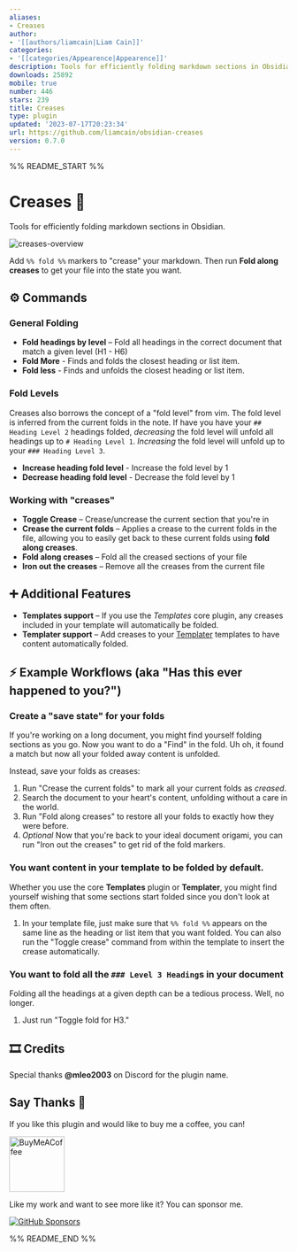 ```yaml
---
aliases:
- Creases
author:
- '[[authors/liamcain|Liam Cain]]'
categories:
- '[[categories/Appearence|Appearence]]'
description: Tools for efficiently folding markdown sections in Obsidian
downloads: 25892
mobile: true
number: 446
stars: 239
title: Creases
type: plugin
updated: '2023-07-17T20:23:34'
url: https://github.com/liamcain/obsidian-creases
version: 0.7.0
---
```


%% README_START %%

# Creases 👕

Tools for efficiently folding markdown sections in Obsidian.

![creases-overview](https://user-images.githubusercontent.com/693981/156103767-33f311de-39ac-422d-b8ea-987ea9c63f7b.png)

Add `%% fold %%` markers to "crease" your markdown. Then run **Fold along creases** to get your file into the state you want.

## ⚙️ Commands

### General Folding

- **Fold headings by level** – Fold all headings in the correct document that match a given level (H1 - H6)
- **Fold More** - Finds and folds the closest heading or list item.
- **Fold less** - Finds and unfolds the closest heading or list item.

### Fold Levels

Creases also borrows the concept of a "fold level" from vim. The fold level is inferred from the current folds in the note. If have you have your `## Heading Level 2` headings folded, _decreasing_ the fold level will unfold all headings up to `# Heading Level 1`. _Increasing_ the fold level will unfold up to your `### Heading Level 3`.

- **Increase heading fold level** - Increase the fold level by 1
- **Decrease heading fold level** - Decrease the fold level by 1

### Working with "creases"

- **Toggle Crease** – Crease/uncrease the current section that you're in
- **Crease the current folds** – Applies a crease to the current folds in the file, allowing you to easily get back to these current folds using **fold along creases**.
- **Fold along creases** – Fold all the creased sections of your file
- **Iron out the creases** – Remove all the creases from the current file

## ➕ Additional Features

- **Templates support** – If you use the _Templates_ core plugin, any creases included in your template will automatically be folded.
- **Templater support** – Add creases to your [Templater](https://github.com/SilentVoid13/Templater) templates to have content automatically folded.

## ⚡️ Example Workflows (aka "Has this ever happened to you?")

### Create a "save state" for your folds

If you're working on a long document, you might find yourself folding sections as you go. Now you want to do a "Find" in the fold. Uh oh, it found a match but now all your folded away content is unfolded.

Instead, save your folds as creases:

1. Run "Crease the current folds" to mark all your current folds as _creased_.
2. Search the document to your heart's content, unfolding without a care in the world.
3. Run "Fold along creases" to restore all your folds to exactly how they were before.
4. _Optional_ Now that you're back to your ideal document origami, you can run "Iron out the creases" to get rid of the fold markers.

### You want content in your template to be folded by default.

Whether you use the core **Templates** plugin or **Templater**, you might find yourself wishing that some sections start folded since you don't look at them often.

1. In your template file, just make sure that `%% fold %%` appears on the same line as the heading or list item that you want folded. You can also run the "Toggle crease" command from within the template to insert the crease automatically.

### You want to fold all the `### Level 3 Heading`s in your document

Folding all the headings at a given depth can be a tedious process. Well, no longer.

1. Just run "Toggle fold for H3."

## 🎞 Credits

Special thanks **@mleo2003** on Discord for the plugin name.

## Say Thanks 🙏

If you like this plugin and would like to buy me a coffee, you can!

[<img src="https://cdn.buymeacoffee.com/buttons/v2/default-violet.png" alt="BuyMeACoffee" width="100">](https://www.buymeacoffee.com/liamcain)

Like my work and want to see more like it? You can sponsor me.

[![GitHub Sponsors](https://img.shields.io/github/sponsors/liamcain?style=social)](https://github.com/sponsors/liamcain)


%% README_END %%